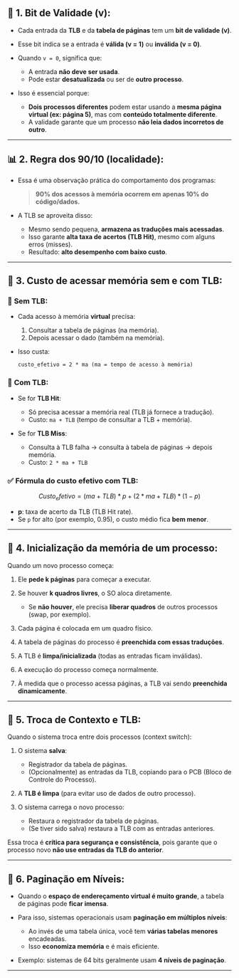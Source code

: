 ## 🧩 **1. Bit de Validade (v):**

* Cada entrada da **TLB** e da **tabela de páginas** tem um **bit de validade (v)**.
* Esse bit indica se a entrada é **válida (v = 1)** ou **inválida (v = 0)**.
* Quando `v = 0`, significa que:

  * A entrada **não deve ser usada**.
  * Pode estar **desatualizada** ou ser de **outro processo**.
* Isso é essencial porque:

  * **Dois processos diferentes** podem estar usando a **mesma página virtual (ex: página 5)**, mas com **conteúdo totalmente diferente**.
  * A validade garante que um processo **não leia dados incorretos de outro**.

---

## 📊 **2. Regra dos 90/10 (localidade):**

* Essa é uma observação prática do comportamento dos programas:

  > **90% dos acessos à memória ocorrem em apenas 10% do código/dados.**
* A TLB se aproveita disso:

  * Mesmo sendo pequena, **armazena as traduções mais acessadas**.
  * Isso garante **alta taxa de acertos (TLB Hit)**, mesmo com alguns erros (misses).
  * Resultado: **alto desempenho com baixo custo**.

---

## 💸 **3. Custo de acessar memória sem e com TLB:**

### 📍 **Sem TLB:**

* Cada acesso à memória **virtual** precisa:

  1. Consultar a tabela de páginas (na memória).
  2. Depois acessar o dado (também na memória).
* Isso custa:

  ```
  custo_efetivo = 2 * ma (ma = tempo de acesso à memória)
  ```

### 📍 **Com TLB:**

* Se for **TLB Hit**:

  * Só precisa acessar a memória real (TLB já fornece a tradução).
  * Custo: `ma + TLB` (tempo de consultar a TLB + memória).
* Se for **TLB Miss**:

  * Consulta à TLB falha → consulta à tabela de páginas → depois memória.
  * Custo: `2 * ma + TLB`

### ✅ **Fórmula do custo efetivo com TLB:**

```math
Custo_efetivo = (ma + TLB) * p + (2 * ma + TLB) * (1 - p)
```

* **p**: taxa de acerto da TLB (TLB Hit rate).
* Se `p` for alto (por exemplo, 0.95), o custo médio fica **bem menor**.

---

## 🧠 **4. Inicialização da memória de um processo:**

Quando um novo processo começa:

1. Ele **pede k páginas** para começar a executar.
2. Se houver **k quadros livres**, o SO aloca diretamente.

   * Se **não houver**, ele precisa **liberar quadros** de outros processos (swap, por exemplo).
3. Cada página é colocada em um quadro físico.
4. A tabela de páginas do processo é **preenchida com essas traduções**.
5. A TLB é **limpa/inicializada** (todas as entradas ficam inválidas).
6. A execução do processo começa normalmente.
7. À medida que o processo acessa páginas, a TLB vai sendo **preenchida dinamicamente**.

---

## 🔁 **5. Troca de Contexto e TLB:**

Quando o sistema troca entre dois processos (context switch):

1. O sistema **salva**:

   * Registrador da tabela de páginas.
   * (Opcionalmente) as entradas da TLB, copiando para o PCB (Bloco de Controle do Processo).
2. A **TLB é limpa** (para evitar uso de dados de outro processo).
3. O sistema carrega o novo processo:

   * Restaura o registrador da tabela de páginas.
   * (Se tiver sido salva) restaura a TLB com as entradas anteriores.

Essa troca é **crítica para segurança e consistência**, pois garante que o processo novo **não use entradas da TLB do anterior**.

---

## 🧱 **6. Paginação em Níveis:**

* Quando o **espaço de endereçamento virtual é muito grande**, a tabela de páginas pode **ficar imensa**.
* Para isso, sistemas operacionais usam **paginação em múltiplos níveis**:

  * Ao invés de uma tabela única, você tem **várias tabelas menores** encadeadas.
  * Isso **economiza memória** e é mais eficiente.
* Exemplo: sistemas de 64 bits geralmente usam **4 níveis de paginação**.

---

